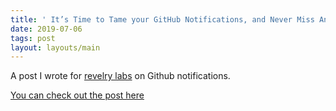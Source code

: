 ```yaml
---
title: ' It’s Time to Tame your GitHub Notifications, and Never Miss Another Pull Request Review!'
date: 2019-07-06
tags: post
layout: layouts/main
---
```


A post I wrote for [revelry labs](https://revelry.co) on Github notifications.

[You can check out the post here](https://revelry.co/github-notifications/)
